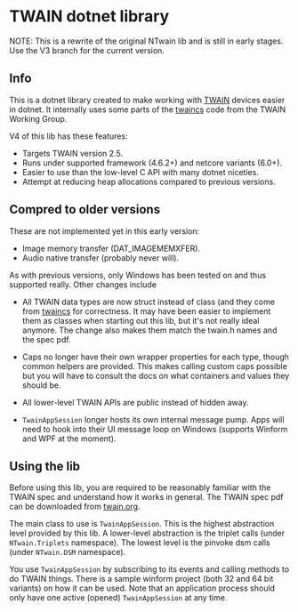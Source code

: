 # TWAIN dotnet library

NOTE: This is a rewrite of the original NTwain lib and is still
in early stages. Use the V3 branch for the current version.

## Info

This is a dotnet library created to make working with 
[TWAIN](http://twain.org/) devices easier in dotnet. 
It internally uses some parts of the
[twaincs](https://github.com/twain/twain-cs) code from
the TWAIN Working Group.

V4 of this lib has these features:

* Targets TWAIN version 2.5.
* Runs under supported framework (4.6.2+) and netcore variants (6.0+).
* Easier to use than the low-level C API with many dotnet niceties.
* Attempt at reducing heap allocations compared to previous versions.


## Compred to older versions

These are not implemented yet in this early version:

* Image memory transfer (DAT_IMAGEMEMXFER). 
* Audio native transfer (probably never will).

As with previous versions, only Windows has been tested on and thus 
supported really. Other changes include

* All TWAIN data types are now struct instead of class (and they come
from [twaincs](https://github.com/twain/twain-cs) for correctness. It may have
been easier to implement them as classes when starting out this lib, but 
it's not really ideal anymore. The change also makes them match the twain.h
names and the spec pdf.

* Caps no longer have their own wrapper properties for each type, though common
helpers are provided. This makes calling custom caps possible but you will have to 
consult the docs on what containers and values they should be.

* All lower-level TWAIN APIs are public instead of hidden away.

* `TwainAppSession` longer hosts its own internal message pump. Apps will need to hook 
into their UI message loop on Windows (supports Winform and WPF at the moment).


## Using the lib

Before using this lib, you are required to be reasonably 
familiar with the TWAIN spec and understand how it works in general. 
The TWAIN spec pdf can be downloaded from [twain.org](http://twain.org/). 

The main class to use is `TwainAppSession`. This is the highest abstraction level
provided by this lib. A lower-level abstraction is the triplet calls 
(under `NTwain.Triplets` namespace). The lowest level is the pinvoke dsm calls 
(under `NTwain.DSM` namespace).

You use `TwainAppSession` by subscribing to its events and calling methods to do TWAIN things.
There is a sample winform project (both 32 and 64 bit variants) on how it can be used. 
Note that an application process should only have one active (opened) 
`TwainAppSession` at any time.
